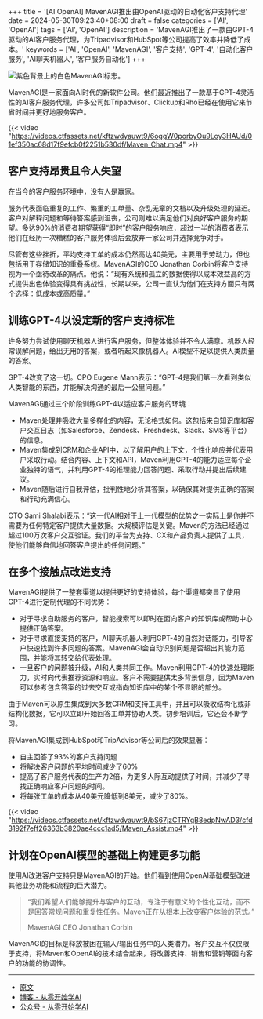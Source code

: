 +++
title = '[AI OpenAI] MavenAGI推出由OpenAI驱动的自动化客户支持代理'
date = 2024-05-30T09:23:40+08:00
draft = false
categories = ['AI', 'OpenAI']
tags = ['AI', 'OpenAI']
description = 'MavenAGI推出了一款由GPT-4驱动的AI客户服务代理，为Tripadvisor和HubSpot等公司提高了效率并降低了成本。'
keywords = ['AI', 'OpenAI', 'MavenAGI', '客户支持', 'GPT-4', '自动化客户服务', 'AI聊天机器人', '客户服务自动化']
+++

![紫色背景上的白色MavenAGI标志。](https://images.ctfassets.net/kftzwdyauwt9/4ODVwIGDS1fsp5DXzVvVrQ/6986fb1ac60bf3bd3ef43110dee807de/MavenAGI.png?w=1920&q=90&fm=webp)

MavenAGI是一家面向AI时代的新软件公司。他们最近推出了一款基于GPT-4灵活性的AI客户服务代理，许多公司如Tripadvisor、Clickup和Rho已经在使用它来节省时间并更好地服务客户。

{{< video "https://videos.ctfassets.net/kftzwdyauwt9/6oggW0porbyOu9Loy3HAUd/01ef350ac68d17f9efcb0f2251b530df/Maven_Chat.mp4" >}}

## 客户支持昂贵且令人失望
在当今的客户服务环境中，没有人是赢家。

服务代表面临重复的工作、繁重的工单量、杂乱无章的文档以及升级处理的延迟。客户对解释问题和等待答案感到沮丧，公司则难以满足他们对良好客户服务的期望。多达90%的消费者期望获得“即时”的客户服务响应，超过一半的消费者表示他们在经历一次糟糕的客户服务体验后会放弃一家公司并选择竞争对手。

尽管有这些挫折，平均支持工单的成本仍然高达40美元，主要用于劳动力，但也包括用于存储知识的重叠系统。MavenAGI的CEO Jonathan Corbin将客户支持视为一个亟待改革的痛点。他说：“现有系统和孤立的数据使得以成本效益高的方式提供出色体验变得具有挑战性，长期以来，公司一直认为他们在支持方面只有两个选择：低成本或高质量。”

## 训练GPT-4以设定新的客户支持标准
许多努力尝试使用聊天机器人进行客户服务，但整体体验并不令人满意。机器人经常误解问题，给出无用的答案，或者听起来像机器人。AI模型不足以提供人类质量的答案。

GPT-4改变了这一切。CPO Eugene Mann表示：“GPT-4是我们第一次看到类似人类智能的东西，并能解决沟通的最后一公里问题。”

MavenAGI通过三个阶段训练GPT-4以适应客户服务的环境：

- Maven处理并吸收大量多样化的内容，无论格式如何。这包括来自知识库和客户交互日志（如Salesforce、Zendesk、Freshdesk、Slack、SMS等平台）的信息。
- Maven集成到CRM和企业API中，以了解用户的上下文，个性化响应并代表用户采取行动。结合内容、上下文和API，Maven利用GPT-4的能力适应每个企业独特的语气，并利用GPT-4的推理能力回答问题、采取行动并提出后续建议。
- Maven随后进行自我评估，批判性地分析其答案，以确保其对提供正确的答案和行动充满信心。

CTO Sami Shalabi表示：“这一代AI相对于上一代模型的优势之一实际上是你并不需要为任何特定客户提供大量数据。大规模评估是关键。Maven的方法已经通过超过100万次客户交互验证。我们的平台为支持、CX和产品负责人提供了工具，使他们能够自信地回答客户提出的任何问题。”

## 在多个接触点改进支持
MavenAGI提供了一整套渠道以提供更好的支持体验，每个渠道都突显了使用GPT-4进行定制代理的不同优势：

- 对于寻求自助服务的客户，智能搜索可以即时在面向客户的知识库或帮助中心提供正确答案。
- 对于寻求直接支持的客户，AI聊天机器人利用GPT-4的自然对话能力，引导客户快速找到许多问题的答案。MavenAGI会自动识别问题是否超出其能力范围，并能将其转交给代表处理。
- 一旦客户的问题被升级，AI和人类共同工作。Maven利用GPT-4的快速处理能力，实时向代表推荐资源和响应。客户不需要提供太多背景信息，因为Maven可以参考包含答案的过去交互或指向知识库中的某个不显眼的部分。

由于Maven可以原生集成到大多数CRM和支持工具中，并且可以吸收结构化或非结构化数据，它可以立即开始回答工单并协助人类。初步培训后，它还会不断学习。

将MavenAGI集成到HubSpot和TripAdvisor等公司后的效果显著：

- 自主回答了93%的客户支持问题
- 将解决客户问题的平均时间减少了60%
- 提高了客户服务代表的生产力2倍，为更多人际互动提供了时间，并减少了寻找正确响应客户问题的时间。
- 将每张工单的成本从40美元降低到8美元，减少了80%。

{{< video "https://videos.ctfassets.net/kftzwdyauwt9/bS67jzCTRYgB8edpNwAD3/cfd3192f7eff26363b3820ae4ccc1ad5/Maven_Assist.mp4" >}}

## 计划在OpenAI模型的基础上构建更多功能
使用AI改进客户支持只是MavenAGI的开始。他们看到使用OpenAI基础模型改进其他业务功能和流程的巨大潜力。

>“我们希望人们能够提升与客户的互动，专注于有意义的个性化互动，而不是回答常规问题和重复性任务。Maven正在从根本上改变客户体验的范式。”
>
>MavenAGI CEO Jonathan Corbin

MavenAGI的目标是释放被困在输入/输出任务中的人类潜力。客户交互不仅仅限于支持，将Maven和OpenAI的技术结合起来，将改善支持、销售和营销等面向客户的功能的协调性。

---

- [原文](https://openai.com/index/mavenagi-launches-automated-customer-support-agents-powered-by-openai/)
- [博客 - 从零开始学AI](https://blog.aihub2022.top/post/ai-openai-mavenagi-launches-automated-customer-support-agents-powered-by-openai/)
- [公众号 - 从零开始学AI](https://mp.weixin.qq.com/s?__biz=MzA3MDIyNTgzNA==&mid=2649977276&idx=1&sn=263e9e0ec34ba62fc59c4ed938d8b4d2&chksm=86c7cb79b1b0426fc305a4141047145672790dafc0476298f427c4d3bcb25b1bfe2e92bfc81c#rd)
<!-- - [CSDN - 从零开始学AI](...) -->
<!-- - [掘金 - 从零开始学AI](...) -->
<!-- - [知乎 - 从零开始学AI](...) -->
<!-- - [阿里云 - 从零开始学AI](...) -->
<!-- - [腾讯云 - 从零开始学AI](...) -->
